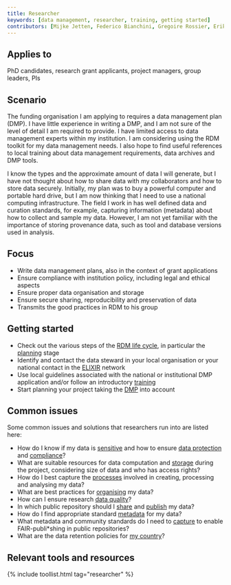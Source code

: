 ```yaml
---
title: Researcher
keywords: [data management, researcher, training, getting started]
contributors: [Mijke Jetten, Federico Bianchini, Gregoire Rossier, Erik Hjerde, Siiri Fuchs, Minna Ahokas, Priit Adler, Alexander Botzki, Robert Andrews, Celia van Gelder, Daniel Wibberg, Graham Hughes, Marko Vidak, Pedro Fernandes, Pinar Alper, Victoria Dominguez, Wolmar Nyberg Åkerström, Alexia Cardona]
---
```


## Applies to
PhD candidates, research grant applicants, project managers, group leaders, PIs

## Scenario
The funding organisation I am applying to requires a data management plan (DMP). I have little experience in writing a DMP, and I am not sure of the level of detail I am required to provide. I have limited access to data management experts within my institution. I am considering using the RDM toolkit for my data management needs. I also hope to find useful references to local training about data management requirements, data archives and DMP tools.

I know the types and the approximate amount of data I will generate, but I have not thought about how to share data with my collaborators and how to store data securely. Initially, my plan was to buy a powerful computer and portable hard drive, but I am now thinking that I need to use a national computing infrastructure. The field I work in has well defined data and curation standards, for example, capturing information (metadata) about how to collect and sample my data. However, I am not yet familiar with the importance of storing provenance data, such as tool and database versions used in analysis.


## Focus

* Write data management plans, also in the context of grant applications
* Ensure compliance with institution policy, including legal and ethical aspects
* Ensure proper data organisation and storage
* Ensure secure sharing, reproducibility and preservation of data
* Transmits the good practices in RDM to his group

## Getting started

* Check out the various steps of the [RDM life cycle](index), in particular the [planning](planning) stage
* Identify and contact the data steward in your local organisation or your national contact in the [ELIXIR](https://elixir-europe.org/about-us/how-funded/eu-projects/converge/wp1/dm-coordinators) network
* Use local guidelines associated with the national or institutional DMP application and/or follow an introductory [training](https://tess.elixir-europe.org/search?q=Data%20Management%20Planning#materials)
* Start planning your project taking the [DMP](data_management_plan) into account 

## Common issues

Some common issues and solutions that researchers run into are listed here:
* How do I know if my data is [sensitive](data_classification) and how to ensure [data protection](data_protection) and [compliance](compliance_monitoring)?
* What are suitable resources for data computation and [storage](storage) during the project, considering size of data and who has access rights?
* How do I best capture the [processes](data_analysis) involved in creating, processing and analysing my data?
* What are best practices for [organising](data_organisation) my data?
* How can I ensure research [data quality](data_quality)?
* In which public repository should I [share](sharing) and [publish](data_publication) my data? 
* How do I find appropriate standard [metadata](metadata_management) for my data?
* What metadata and community standards do I need to [capture](collecting) to enable FAIR-publi*shing in public repositories?
* What are the data retention policies for [my country](https://elixir-europe.org/about-us/how-funded/eu-projects/converge/wp1/dm-coordinators)?


## Relevant tools and resources

{% include toollist.html tag="researcher" %}
